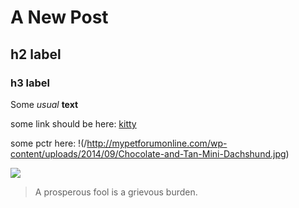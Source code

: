 # A New Post

## h2 label

### h3 label


Some _usual_ **text**

some link should be here:
[kitty](http://mypetforumonline.com/wp-content/uploads/2014/10/EcoKitten.jpg "cat")

some pctr here:
!(/http://mypetforumonline.com/wp-content/uploads/2014/09/Chocolate-and-Tan-Mini-Dachshund.jpg)


![](/)



> A prosperous fool is a grievous burden. 

